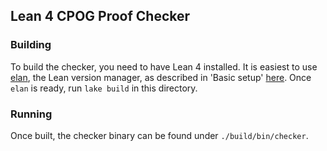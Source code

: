 ## Lean 4 CPOG Proof Checker
### Building

To build the checker, you need to have Lean 4 installed. It is easiest to use [elan](https://github.com/leanprover/elan), the Lean version manager, as described in 'Basic setup' [here](https://leanprover.github.io/lean4/doc/setup.html#basic-setup). Once `elan` is ready, run `lake build` in this directory.

### Running

Once built, the checker binary can be found under `./build/bin/checker`.
